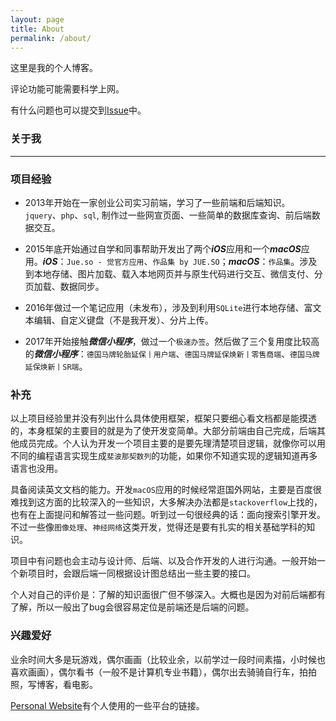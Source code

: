 ```yaml
---
layout: page
title: About
permalink: /about/
---
```


这里是我的个人博客。

评论功能可能需要科学上网。

有什么问题也可以提交到[Issue](https://github.com/tomfriwel/blog/issues)中。

### 关于我
---

### 项目经验

- 2013年开始在一家创业公司实习前端，学习了一些前端和后端知识。`jquery`、`php`、`sql`, 制作过一些网宣页面、一些简单的数据库查询、前后端数据交互。

- 2015年底开始通过自学和同事帮助开发出了两个***iOS***应用和一个***macOS***应用。***iOS***：`Jue.so - 觉官方应用`、`作品集 by JUE.SO`；***macOS***：`作品集`。涉及到本地存储、图片加载、载入本地网页并与原生代码进行交互、微信支付、分页加载、数据同步。

- 2016年做过一个笔记应用（未发布），涉及到利用`SQLite`进行本地存储、富文本编辑、自定义键盘（不是我开发）、分片上传。

- 2017年开始接触***微信小程序***，做过一个`极速办签`。然后做了三个复用度比较高的***微信小程序***：`德国马牌轮胎延保丨用户端`、`德国马牌延保焕新丨零售商端`、`德国马牌延保焕新丨SR端`。

### 补充

以上项目经验里并没有列出什么具体使用框架，框架只要细心看文档都是能摸透的，本身框架的主要目的就是为了使开发变简单。大部分前端由自己完成，后端其他成员完成。个人认为开发一个项目主要的是要先理清楚项目逻辑，就像你可以用不同的编程语言实现生成`斐波那契数列`的功能，如果你不知道实现的逻辑知道再多语言也没用。

具备阅读英文文档的能力。开发`macOS`应用的时候经常逛国外网站，主要是百度很难找到这方面的比较深入的一些知识，大多解决办法都是`stackoverflow`上找的，也有在上面提问和解答过一些问题。听到过一句很经典的话：面向搜索引擎开发。不过一些像`图像处理`、`神经网络`这类开发，觉得还是要有扎实的相关基础学科的知识。

项目中有问题也会主动与设计师、后端、以及合作开发的人进行沟通。一般开始一个新项目时，会跟后端一同根据设计图总结出一些主要的接口。

个人对自己的评价是：了解的知识面很广但不够深入。大概也是因为对前后端都有了解，所以一般出了bug会很容易定位是前端还是后端的问题。

### 兴趣爱好

业余时间大多是玩游戏，偶尔画画（比较业余，以前学过一段时间素描，小时候也喜欢画画），偶尔看书（一般不是计算机专业书籍），偶尔出去骑骑自行车，拍拍照，写博客，看电影。

[Personal Website](https://www.tomfriwel.com)有个人使用的一些平台的链接。